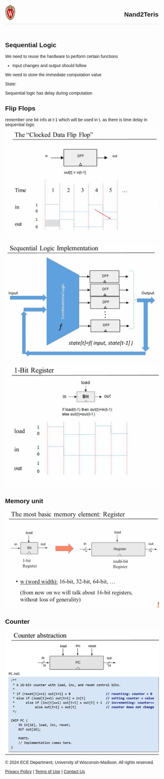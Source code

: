 <!DOCTYPE html>
<html>
<head>
    <title>Page Title</title>
    <style>
        header {
          display: flex;
          align-items: center;
          justify-content: space-between;
          padding:1px;
          border-bottom: 1px solid #ddd;
        }
        body{
            font-family: Arial, sans-serif;
        }
    </style>
</head>
<body>
    <header>
        <img src="page\uw-crest-color-web-digital.png" alt="logo" style="height:50px; width:auto">
        <h2> Nand2Teris </h2>
    </header>

## Sequential Logic
We need to reuse the hardware to perform certain functions
- Input changes and output should follow

We need to store the immediate computation value

State: 

Sequential logic has delay during computation



## Flip Flops

remember one bit info at t-1 which will be used in t, as there is time delay in sequential logic
![alt text](image-13.png)
 
![alt text](image-14.png)

![alt text](image-15.png)

## Memory unit
![alt text](image-16.png)

## Counter
![alt text](image-17.png)

<footer>
    <p>&copy; 2024 ECE Department, University of Wisconsin-Madison. All rights reserved.</p>
    <p><a href="privacy.html">Privacy Policy</a> | <a href="terms.html">Terms of Use</a> | <a href="contact.html">Contact Us</a></p>
    </footer>
</body>
</html>
